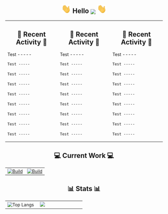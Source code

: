 <!DOCTYPE html>
<!-- Hello -->
<h2 align="center"><img src="https://raw.githubusercontent.com/aakhtar3/aakhtar3/main/img/wave.gif" width="30px"> Hello <img align="center" src="https://visitor-badge.glitch.me/badge?page_id=aakhtar3.aakhtar3"/> <img src="https://raw.githubusercontent.com/aakhtar3/aakhtar3/main/img/wave.gif" width="30px"></h2>


<table style="width:100%"><tr >
<td valign="top" width="33%">
    <h2 align="center">👾 Recent Activity 👾</h2>
    Test -----

    Test -----

    Test -----

    Test -----

    Test -----

    Test -----

    Test -----

    Test -----

    Test -----

</td>

<td valign="top" width="33%">
    <h2 align="center">👾 Recent Activity 👾</h2>
    Test -----

    Test -----

    Test -----

    Test -----

    Test -----

    Test -----

    Test -----

    Test -----

    Test -----

</td>
<td valign="top" width="33%">
    <h2 align="center">👾 Recent Activity 👾</h2>
    Test -----

    Test -----

    Test -----

    Test -----

    Test -----

    Test -----

    Test -----

    Test -----

    Test -----

</td>
</tr></table>

<!-- Working on -->
<h2 align="center">💻 Current Work 💻</h2>
<table><tr>
<td width="50%">
    <a href="https://github.com/disneystreaming/automated-cloud-advisor">
        <img alt="Build" src="https://github-readme-stats.vercel.app/api/pin/?username=disneystreaming&repo=automated-cloud-advisor&theme=dark&cache_seconds=43200">
    </a>
</td>
<td width="50%">
    <a href="https://github.com/donnemartin/awesome-aws">
        <img alt="Build" src="https://github-readme-stats.vercel.app/api/pin/?username=donnemartin&repo=awesome-aws&theme=dark&cache_seconds=86400">
    </a>
</td>
</tr></table>

<h2 align="center">📊 Stats 📊</h2>

<table><tr>
<td width="40%">
    <img alt="Top Langs" src="https://github-readme-stats.vercel.app/api/top-langs/?username=aakhtar3&langs_count=8&theme=dark&cache_seconds=86400&layout=compact&hide=jupyter notebook">
</td>
<td width="55%">
    <img src="https://github-readme-stats.vercel.app/api?username=aakhtar3&theme=dark&show_icons=true&cache_seconds=86400"/>
</td>
</tr></table>
